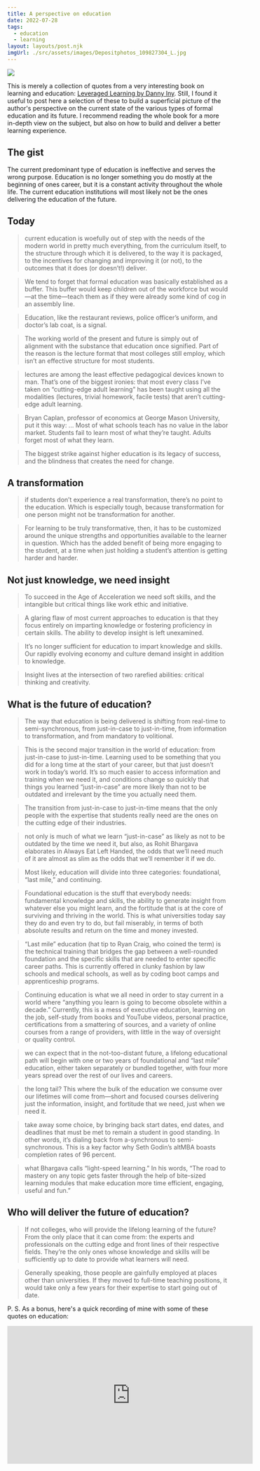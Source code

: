 ```yaml
---
title: A perspective on education
date: 2022-07-28
tags:
  - education
  - learning
layout: layouts/post.njk
imgUrl: ./src/assets/images/Depositphotos_109827304_L.jpg
---
```


![](/img/Depositphotos_109827304_L.jpg)


This is merely a collection of quotes from a very interesting book on learning and education: [Leveraged Learning by Danny Iny](https://www.amazon.com/Leveraged-Learning-Disruption-Education-Something-ebook/dp/B07HDC9M7S/). Still, I found it useful to post here a selection of these to build a superficial picture of the author's perspective on the current state of the various types of formal education and its future. I recommend reading the whole book for a more in-depth view on the subject, but also on how to build and deliver a better learning experience.

## The gist

The current predominant type of education is ineffective and serves the wrong purpose. Education is no longer something you do mostly at the beginning of ones career, but it is a constant activity throughout the whole life. The current education institutions will most likely not be the ones delivering the education of the future.

## Today

> current education is woefully out of step with the needs of the modern world in pretty much everything, from the curriculum itself, to the structure through which it is delivered, to the way it is packaged, to the incentives for changing and improving it (or not), to the outcomes that it does (or doesn’t!) deliver.

> We tend to forget that formal education was basically established as a buffer. This buffer would keep children out of the workforce but would—at the time—teach them as if they were already some kind of cog in an assembly line.

> Education, like the restaurant reviews, police officer’s uniform, and doctor’s lab coat, is a signal.

> The working world of the present and future is simply out of alignment with the substance that education once signified. Part of the reason is the lecture format that most colleges still employ, which isn’t an effective structure for most students.

> lectures are among the least effective pedagogical devices known to man. That’s one of the biggest ironies: that most every class I’ve taken on “cutting-edge adult learning” has been taught using all the modalities (lectures, trivial homework, facile tests) that aren’t cutting-edge adult learning.

> Bryan Caplan, professor of economics at George Mason University, put it this way: ... Most of what schools teach has no value in the labor market. Students fail to learn most of what they’re taught. Adults forget most of what they learn.

> The biggest strike against higher education is its legacy of success, and the blindness that creates the need for change.

## A transformation

> if students don’t experience a real transformation, there’s no point to the education. Which is especially tough, because transformation for one person might not be transformation for another.

> For learning to be truly transformative, then, it has to be customized around the unique strengths and opportunities available to the learner in question. Which has the added benefit of being more engaging to the student, at a time when just holding a student’s attention is getting harder and harder.

## Not just knowledge, we need insight

> To succeed in the Age of Acceleration we need soft skills, and the intangible but critical things like work ethic and initiative.

> A glaring flaw of most current approaches to education is that they focus entirely on imparting knowledge or fostering proficiency in certain skills. The ability to develop insight is left unexamined.

> It’s no longer sufficient for education to impart knowledge and skills. Our rapidly evolving economy and culture demand insight in addition to knowledge.

> Insight lives at the intersection of two rarefied abilities: critical thinking and creativity.

## What is the future of education?

> The way that education is being delivered is shifting from real-time to semi-synchronous, from just-in-case to just-in-time, from information to transformation, and from mandatory to volitional.

> This is the second major transition in the world of education: from just-in-case to just-in-time. Learning used to be something that you did for a long time at the start of your career, but that just doesn’t work in today’s world. It’s so much easier to access information and training when we need it, and conditions change so quickly that things you learned “just-in-case” are more likely than not to be outdated and irrelevant by the time you actually need them.

> The transition from just-in-case to just-in-time means that the only people with the expertise that students really need are the ones on the cutting edge of their industries.

> not only is much of what we learn “just-in-case” as likely as not to be outdated by the time we need it, but also, as Rohit Bhargava elaborates in Always Eat Left Handed, the odds that we’ll need much of it are almost as slim as the odds that we’ll remember it if we do.

> Most likely, education will divide into three categories: foundational, “last mile,” and continuing.

> Foundational education is the stuff that everybody needs: fundamental knowledge and skills, the ability to generate insight from whatever else you might learn, and the fortitude that is at the core of surviving and thriving in the world. This is what universities today say they do and even try to do, but fail miserably, in terms of both absolute results and return on the time and money invested.

> “Last mile” education (hat tip to Ryan Craig, who coined the term) is the technical training that bridges the gap between a well-rounded foundation and the specific skills that are needed to enter specific career paths. This is currently offered in clunky fashion by law schools and medical schools, as well as by coding boot camps and apprenticeship programs.

> Continuing education is what we all need in order to stay current in a world where “anything you learn is going to become obsolete within a decade.” Currently, this is a mess of executive education, learning on the job, self-study from books and YouTube videos, personal practice, certifications from a smattering of sources, and a variety of online courses from a range of providers, with little in the way of oversight or quality control.

> we can expect that in the not-too-distant future, a lifelong educational path will begin with one or two years of foundational and “last mile” education, either taken separately or bundled together, with four more years spread over the rest of our lives and careers.

> the long tail? This where the bulk of the education we consume over our lifetimes will come from—short and focused courses delivering just the information, insight, and fortitude that we need, just when we need it.

> take away some choice, by bringing back start dates, end dates, and deadlines that must be met to remain a student in good standing. In other words, it’s dialing back from a-synchronous to semi-synchronous. This is a key factor why Seth Godin’s altMBA boasts completion rates of 96 percent.

> what Bhargava calls “light-speed learning.” In his words, “The road to mastery on any topic gets faster through the help of bite-sized learning modules that make education more time efficient, engaging, useful and fun.”

## Who will deliver the future of education?

> If not colleges, who will provide the lifelong learning of the future? From the only place that it can come from: the experts and professionals on the cutting edge and front lines of their respective fields. They’re the only ones whose knowledge and skills will be sufficiently up to date to provide what learners will need.

> Generally speaking, those people are gainfully employed at places other than universities. If they moved to full-time teaching positions, it would take only a few years for their expertise to start going out of date.

P. S. As a bonus, here's a quick recording of mine with some of these quotes on education:

<iframe width="560" height="315" src="https://www.youtube.com/embed/H2eIyY30TkM" title="YouTube video player" frameborder="0" allow="accelerometer; autoplay; clipboard-write; encrypted-media; gyroscope; picture-in-picture" allowfullscreen></iframe>
